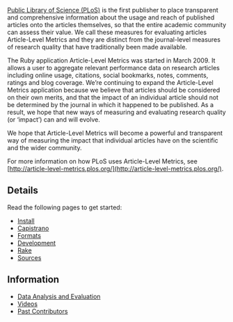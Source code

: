 [Public Library of Science (PLoS)](http://www.plos.org/) is the first publisher to place transparent and comprehensive information about the usage and reach of published articles onto the articles themselves, so that the entire academic community can assess their value. We call these measures for evaluating articles Article-Level Metrics and they are distinct from the journal-level measures of research quality that have traditionally been made available.

The Ruby application Article-Level Metrics was started in March 2009. It allows a user to aggregate relevant performance data on research articles including online usage, citations, social bookmarks, notes, comments, ratings and blog coverage. We’re continuing to expand the Article-Level Metrics application because we believe that articles should be considered on their own merits, and that the impact of an individual article should not be determined by the journal in which it happened to be published. As a result, we hope that new ways of measuring and evaluating research quality (or ‘impact’) can and will evolve.

We hope that Article-Level Metrics will become a powerful and transparent way of measuring the impact that individual articles have on the scientific and the wider community.

For more information on how PLoS uses Article-Level Metrics, see [http://article-level-metrics.plos.org/](http://article-level-metrics.plos.org/).

## Details

Read the following pages to get started:

* [Install](https://github.com/articlemetrics/alm/wiki/Install)
* [Capistrano](https://github.com/articlemetrics/alm/wiki/Capistrano)
* [Formats](https://github.com/articlemetrics/alm/wiki/Formats)
* [Development](https://github.com/articlemetrics/alm/wiki/Development)
* [Rake](https://github.com/articlemetrics/alm/wiki/Rake)
* [Sources](https://github.com/articlemetrics/alm/wiki/Sources)

## Information
* [Data Analysis and Evaluation](https://github.com/articlemetrics/alm/wiki/Data-Analysis-and-Evaluation)
* [Videos](https://github.com/articlemetrics/alm/wiki/Videos)
* [Past Contributors](https://github.com/articlemetrics/alm/wiki/Past-Contributors)
